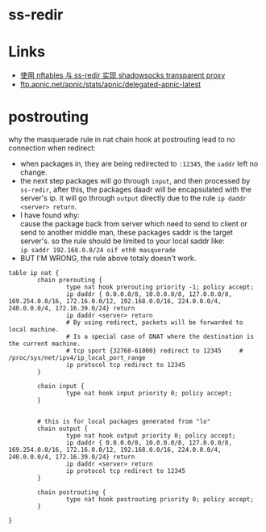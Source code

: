 # ss-redir

# Links

* [使用 nftables 与 ss-redir 实现 shadowsocks transparent proxy](https://huntxu.github.io/2015-01-20-shadowsocks-transparent-proxy-with-nft.html)
* [ftp.apnic.net/apnic/stats/apnic/delegated-apnic-latest](https://ftp.apnic.net/apnic/stats/apnic/delegated-apnic-latest)

# postrouting 


why the masquerade rule in nat chain hook at postrouting lead to no connection when redirect:

* when packages in, they are being redirected to `:12345`, the `saddr` left no
  change.
* the next step packages will go through `input`, and then processed by `ss-redir`,
  after this, the packages daadr will be encapsulated with the server's ip. it
  will go through `output` directly due to the rule `ip daddr <server> return`.
* I have found why:  
  cause the package back from server which need to send to client or send to
  another middle man, these packages saddr is the target server's. so the rule
  should be limited to your local saddr like:  
  `ip saddr 192.168.0.0/24 oif eth0 masquerade`
* BUT I'M WRONG, the rule above totaly doesn't work.


```
table ip nat {
        chain prerouting {
                type nat hook prerouting priority -1; policy accept;
                ip daddr { 0.0.0.0/8, 10.0.0.0/8, 127.0.0.0/8, 169.254.0.0/16, 172.16.0.0/12, 192.168.0.0/16, 224.0.0.0/4, 240.0.0.0/4, 172.16.39.0/24} return
                ip daddr <server> return
                # By using redirect, packets will be forwarded to local machine. 
                # Is a special case of DNAT where the destination is the current machine. 
                # tcp sport {32768-61000} redirect to 12345     # /proc/sys/net/ipv4/ip_local_port_range
                ip protocol tcp redirect to 12345  
        }

        chain input {
                type nat hook input priority 0; policy accept;
        }


        # this is for local packages generated from "lo"
        chain output {
                type nat hook output priority 0; policy accept;
                ip daddr { 0.0.0.0/8, 10.0.0.0/8, 127.0.0.0/8, 169.254.0.0/16, 172.16.0.0/12, 192.168.0.0/16, 224.0.0.0/4, 240.0.0.0/4, 172.16.39.0/24} return 
                ip daddr <server> return 
                ip protocol tcp redirect to 12345  
        }

        chain postrouting {
                type nat hook postrouting priority 0; policy accept;
        }

}
```









